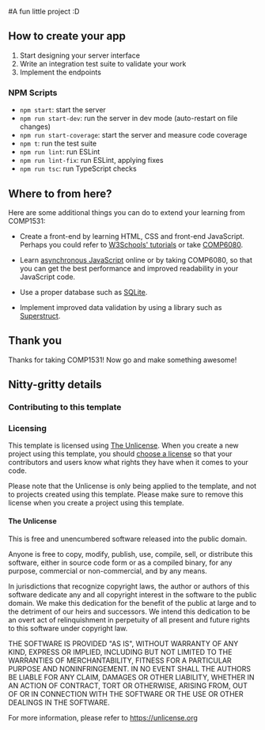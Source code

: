 #A fun little project :D

## How to create your app

1. Start designing your server interface
2. Write an integration test suite to validate your work
3. Implement the endpoints

### NPM Scripts

* `npm start`: start the server
* `npm run start-dev`: run the server in dev mode (auto-restart on file
  changes)
* `npm run start-coverage`: start the server and measure code coverage
* `npm t`: run the test suite
* `npm run lint`: run ESLint
* `npm run lint-fix`: run ESLint, applying fixes
* `npm run tsc`: run TypeScript checks

## Where to from here?

Here are some additional things you can do to extend your learning from
COMP1531:

* Create a front-end by learning HTML, CSS and front-end JavaScript. Perhaps
  you could refer to [W3Schools' tutorials](https://www.w3schools.com/) or take
  [COMP6080](http://www.handbook.unsw.edu.au/undergraduate/courses/current/COMP6080.html).

* Learn [asynchronous JavaScript](https://developer.mozilla.org/en-US/docs/Learn/JavaScript/Asynchronous/Introducing)
  online or by taking COMP6080, so that you can get the best performance and
  improved readability in your JavaScript code.

* Use a proper database such as [SQLite](https://www.sqlite.org/index.html).

* Implement improved data validation by using a library such as
  [Superstruct](https://docs.superstructjs.org/).

## Thank you

Thanks for taking COMP1531! Now go and make something awesome!

## Nitty-gritty details

### Contributing to this template

### Licensing

This template is licensed using [The Unlicense](https://unlicense.org/). 
When you create a new project using this template, you should 
[choose a license](https://choosealicense.com/) so that your contributors
and users know what rights they have when it comes to your code.

Please note that the Unlicense is only being applied to the template, and
not to projects created using this template. Please make sure to remove 
this license when you create a project using this template.

#### The Unlicense

This is free and unencumbered software released into the public domain.

Anyone is free to copy, modify, publish, use, compile, sell, or
distribute this software, either in source code form or as a compiled
binary, for any purpose, commercial or non-commercial, and by any
means.

In jurisdictions that recognize copyright laws, the author or authors
of this software dedicate any and all copyright interest in the
software to the public domain. We make this dedication for the benefit
of the public at large and to the detriment of our heirs and
successors. We intend this dedication to be an overt act of
relinquishment in perpetuity of all present and future rights to this
software under copyright law.

THE SOFTWARE IS PROVIDED "AS IS", WITHOUT WARRANTY OF ANY KIND,
EXPRESS OR IMPLIED, INCLUDING BUT NOT LIMITED TO THE WARRANTIES OF
MERCHANTABILITY, FITNESS FOR A PARTICULAR PURPOSE AND NONINFRINGEMENT.
IN NO EVENT SHALL THE AUTHORS BE LIABLE FOR ANY CLAIM, DAMAGES OR
OTHER LIABILITY, WHETHER IN AN ACTION OF CONTRACT, TORT OR OTHERWISE,
ARISING FROM, OUT OF OR IN CONNECTION WITH THE SOFTWARE OR THE USE OR
OTHER DEALINGS IN THE SOFTWARE.

For more information, please refer to <https://unlicense.org>
